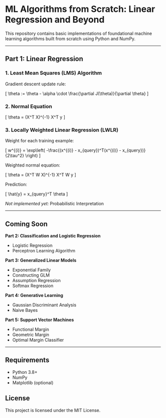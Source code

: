 # ML Algorithms from Scratch: Linear Regression and Beyond

This repository contains basic implementations of foundational machine learning algorithms built from scratch using Python and NumPy.

---

## Part 1: Linear Regression

### 1. Least Mean Squares (LMS) Algorithm

Gradient descent update rule:

\[
\theta := \theta - \alpha \cdot \frac{\partial J(\theta)}{\partial \theta}
\]

### 2. Normal Equation

\[
\theta = (X^T X)^{-1} X^T y
\]

### 3. Locally Weighted Linear Regression (LWLR)

Weight for each training example:

\[
w^{(i)} = \exp\left( -\frac{(x^{(i)} - x_{query})^T(x^{(i)} - x_{query})}{2\tau^2} \right)
\]

Weighted normal equation:

\[
\theta = (X^T W X)^{-1} X^T W y
\]

Prediction:

\[
\hat{y} = x_{query}^T \theta
\]

*Not implemented yet:* Probabilistic Interpretation

---

## Coming Soon

**Part 2: Classification and Logistic Regression**
- Logistic Regression  
- Perceptron Learning Algorithm  

**Part 3: Generalized Linear Models**
- Exponential Family  
- Constructing GLM  
- Assumption Regression  
- Softmax Regression  

**Part 4: Generative Learning**
- Gaussian Discriminant Analysis  
- Naive Bayes  

**Part 5: Support Vector Machines**
- Functional Margin  
- Geometric Margin  
- Optimal Margin Classifier  

---

## Requirements

- Python 3.8+
- NumPy
- Matplotlib (optional)

## License

This project is licensed under the MIT License.
